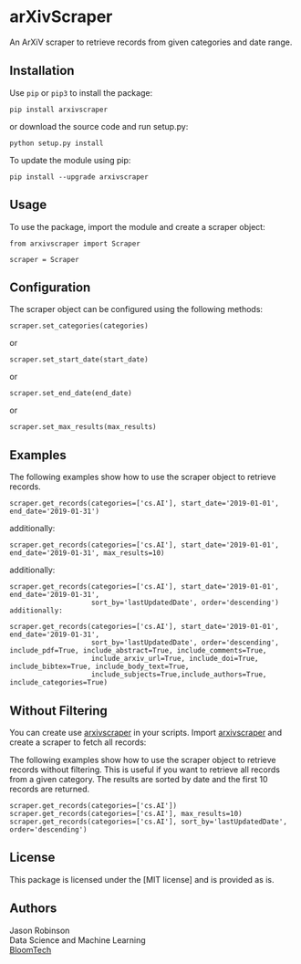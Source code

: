# arXivScraper

An ArXiV scraper to retrieve records from given categories and date range.

## Installation

Use `pip` or `pip3` to install the package:

    pip install arxivscraper
    
or download the source code and run setup.py:

    python setup.py install

To update the module using pip:

    pip install --upgrade arxivscraper

## Usage

To use the package, import the module and create a scraper object:

    from arxivscraper import Scraper

    scraper = Scraper

 
## Configuration

The scraper object can be configured using the following methods:

    scraper.set_categories(categories)
    
   or
   
    scraper.set_start_date(start_date)
    
   or
   
    scraper.set_end_date(end_date)
    
   or
   
    scraper.set_max_results(max_results)
    

## Examples

The following examples show how to use the scraper object to retrieve records.

    scraper.get_records(categories=['cs.AI'], start_date='2019-01-01', end_date='2019-01-31')
   
   additionally:
    
    scraper.get_records(categories=['cs.AI'], start_date='2019-01-01', end_date='2019-01-31', max_results=10)
   
   additionally:
    
    scraper.get_records(categories=['cs.AI'], start_date='2019-01-01', end_date='2019-01-31', 
                        sort_by='lastUpdatedDate', order='descending')
    additionally:
    
    scraper.get_records(categories=['cs.AI'], start_date='2019-01-01', end_date='2019-01-31',
                        sort_by='lastUpdatedDate', order='descending', include_pdf=True, include_abstract=True, include_comments=True, 
                        include_arxiv_url=True, include_doi=True, include_bibtex=True, include_body_text=True, 
                        include_subjects=True,include_authors=True, include_categories=True)


## Without Filtering

You can create use [arxivscraper](https://www.google.com/url?sa=t&rct=j&q=&esrc=s&source=web&cd=&cad=rja&uact=8&ved=2ahUKEwiI0ejC0JL1AhWlj4kEHQmUDGQQFnoECAgQAQ&url=https%3A%2F%2Fgithub.com%2FMahdisadjadi%2Farxivscraper&usg=AOvVaw3N5BkaUh5GkcgYDjtAi6P4) in your scripts. Import [arxivscraper](https://www.google.com/url?sa=t&rct=j&q=&esrc=s&source=web&cd=&cad=rja&uact=8&ved=2ahUKEwiI0ejC0JL1AhWlj4kEHQmUDGQQFnoECAgQAQ&url=https%3A%2F%2Fgithub.com%2FMahdisadjadi%2Farxivscraper&usg=AOvVaw3N5BkaUh5GkcgYDjtAi6P4) and create a scraper to fetch all records:


The following examples show how to use the scraper object to retrieve records without filtering. This is useful if you want to retrieve all records from a given category. The results are sorted by date and the first 10 records are returned.

    scraper.get_records(categories=['cs.AI'])
    scraper.get_records(categories=['cs.AI'], max_results=10)
    scraper.get_records(categories=['cs.AI'], sort_by='lastUpdatedDate', order='descending')


## License

This package is licensed under the [MIT license] and is provided as is.


## Authors


Jason Robinson<br>
Data Science and Machine Learning<br>
[BloomTech](https://www.google.com/url?sa=t&rct=j&q=&esrc=s&source=web&cd=&cad=rja&uact=8&ved=2ahUKEwjx6Pb0zJL1AhVRkokEHeXXD2AQFnoECA0QAQ&url=https%3A%2F%2Fwww.bloomtech.com%2F&usg=AOvVaw0HSetgGz63LaOIA32I_fSN)


